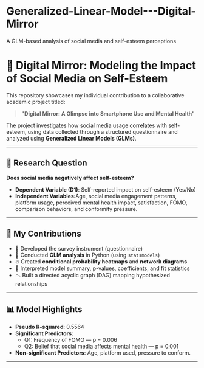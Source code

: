 # Generalized-Linear-Model---Digital-Mirror
A GLM-based analysis of social media and self-esteem perceptions
# 📱 Digital Mirror: Modeling the Impact of Social Media on Self-Esteem

This repository showcases my individual contribution to a collaborative academic project titled:

> **"Digital Mirror: A Glimpse into Smartphone Use and Mental Health"**

The project investigates how social media usage correlates with self-esteem, using data collected through a structured questionnaire and analyzed using **Generalized Linear Models (GLMs)**.

---

## 🎯 Research Question

**Does social media negatively affect self-esteem?**

- **Dependent Variable (D1)**: Self-reported impact on self-esteem (Yes/No)
- **Independent Variables**:Age, social media engagement patterns, platform usage, perceived mental health impact, satisfaction, FOMO, comparison behaviors, and conformity pressure.
---

## 👤 My Contributions

- 🧾 Developed the survey instrument (questionnaire)
- 🔢 Conducted **GLM analysis** in Python (using `statsmodels`)
- 🔥 Created **conditional probability heatmaps** and **network diagrams**
- 📄 Interpreted model summary, p-values, coefficients, and fit statistics
- 📉 Built a directed acyclic graph (DAG) mapping hypothesized relationships

---

## 📊 Model Highlights

- **Pseudo R-squared**: 0.5564
- **Significant Predictors**:
  - Q1: Frequency of FOMO — p = 0.006
  - Q2: Belief that social media affects mental health — p = 0.001
- **Non-significant Predictors**: Age, platform used, pressure to conform.

---



